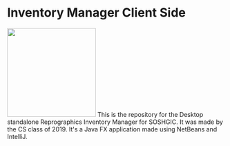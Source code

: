 # Inventory Manager Client Side
<img src="docs/SOS logo Black.png" width = "205" length = "205">
This is the repository for the Desktop standalone Reprographics Inventory Manager for SOSHGIC. It was made by the CS class of 2019. It's a Java FX application made using NetBeans and IntelliJ.
